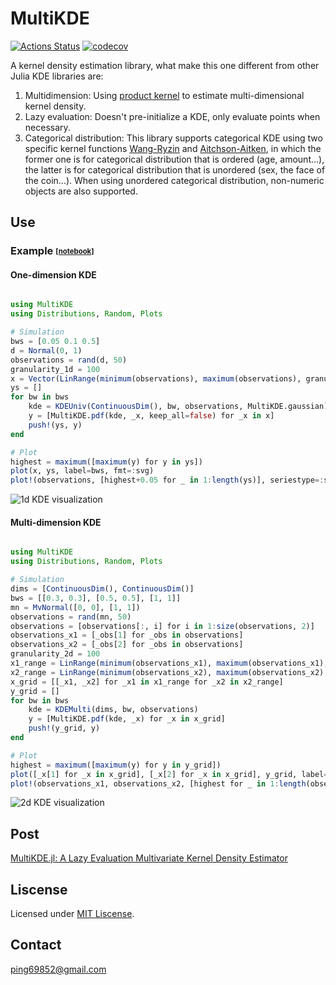 # MultiKDE

[![Actions Status](https://github.com/noilreed/MultiKDE.jl/workflows/CI/badge.svg)](https://github.com/noilreed/MultiKDE.jl/actions)
[![codecov](https://codecov.io/gh/noilreed/MultiKDE.jl/branch/main/graph/badge.svg)](https://app.codecov.io/gh/noilreed/MultiKDE.jl)


A kernel density estimation library, what make this one different from other Julia KDE libraries are:
1. Multidimension: Using [product kernel](https://csyue.nccu.edu.tw/ch/Kernel%20Estimation(Ref).pdf) to estimate multi-dimensional kernel density. 
2. Lazy evaluation: Doesn't pre-initialize a KDE, only evaluate points when necessary. 
3. Categorical distribution: This library supports categorical KDE using two specific kernel functions [Wang-Ryzin](https://academic.oup.com/biomet/article-abstract/68/1/301/237752?redirectedFrom=fulltext) and [Aitchson-Aitken](https://academic.oup.com/biomet/article-abstract/63/3/413/270829?redirectedFrom=fulltext), in which the former one is for categorical distribution that is ordered (age, amount...), the latter is for categorical distribution that is unordered (sex, the face of the coin...). When using unordered categorical distribution, non-numeric objects are also supported. 


## Use
### Example <sub><sup>[[notebook]](https://github.com/pizhn/notebook/blob/main/MultiKDE_demo/demo.ipynb)</sup></sub>


#### One-dimension KDE

```julia

using MultiKDE
using Distributions, Random, Plots

# Simulation
bws = [0.05 0.1 0.5]
d = Normal(0, 1)
observations = rand(d, 50)
granularity_1d = 100
x = Vector(LinRange(minimum(observations), maximum(observations), granularity_1d))
ys = []
for bw in bws
    kde = KDEUniv(ContinuousDim(), bw, observations, MultiKDE.gaussian)
    y = [MultiKDE.pdf(kde, _x, keep_all=false) for _x in x]
    push!(ys, y)
end

# Plot
highest = maximum([maximum(y) for y in ys])
plot(x, ys, label=bws, fmt=:svg)
plot!(observations, [highest+0.05 for _ in 1:length(ys)], seriestype=:scatter, label="observations", size=(900, 450), legend=:outertopright)

```

![1d KDE visualization](https://raw.githubusercontent.com/pizhn/notebook/842a60e81bad431dd70c6e04eb93f82ff10c1cda/MultiKDE_demo/dim1.svg)

#### Multi-dimension KDE


```julia

using MultiKDE
using Distributions, Random, Plots

# Simulation
dims = [ContinuousDim(), ContinuousDim()]
bws = [[0.3, 0.3], [0.5, 0.5], [1, 1]]
mn = MvNormal([0, 0], [1, 1])
observations = rand(mn, 50)
observations = [observations[:, i] for i in 1:size(observations, 2)]
observations_x1 = [_obs[1] for _obs in observations]
observations_x2 = [_obs[2] for _obs in observations]
granularity_2d = 100
x1_range = LinRange(minimum(observations_x1), maximum(observations_x1), granularity_2d)
x2_range = LinRange(minimum(observations_x2), maximum(observations_x2), granularity_2d)
x_grid = [[_x1, _x2] for _x1 in x1_range for _x2 in x2_range]
y_grid = []
for bw in bws
    kde = KDEMulti(dims, bw, observations)
    y = [MultiKDE.pdf(kde, _x) for _x in x_grid]
    push!(y_grid, y)
end

# Plot
highest = maximum([maximum(y) for y in y_grid])
plot([_x[1] for _x in x_grid], [_x[2] for _x in x_grid], y_grid, label=[bw[1] for bw in bws][:, :]', size=(900, 450), legend=:outertopright)
plot!(observations_x1, observations_x2, [highest for _ in 1:length(observations)], seriestype=:scatter, label="observations")

```

![2d KDE visualization](https://raw.githubusercontent.com/pizhn/notebook/842a60e81bad431dd70c6e04eb93f82ff10c1cda/MultiKDE_demo/dim2.svg)

<!-- ### Categorical (TBA) -->

## Post
[MultiKDE.jl: A Lazy Evaluation Multivariate Kernel Density Estimator](https://pizhn.github.io/2021/06/22/MultiKDE.jl-a-lazy-evaluation-multivariate-kernel-density-estimator.html)

## Liscense
Licensed under [MIT Liscense](https://github.com/pizhn/MultiKDE.jl/blob/main/LICENSE).

## Contact
ping69852@gmail.com
